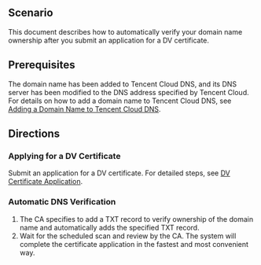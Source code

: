 ## Scenario

This document describes how to automatically verify your domain name ownership after you submit an application for a DV certificate.

## Prerequisites

The domain name has been added to Tencent Cloud DNS, and its DNS server has been modified to the DNS address specified by Tencent Cloud.
For details on how to add a domain name to Tencent Cloud DNS, see [Adding a Domain Name to Tencent Cloud DNS](https://intl.cloud.tencent.com/document/product/1007/30166). 

## Directions

### Applying for a DV Certificate

Submit an application for a DV certificate. For detailed steps, see [DV Certificate Application](https://intl.cloud.tencent.com/document/product/1007/30167).

### Automatic DNS Verification

1. The CA specifies to add a TXT record to verify ownership of the domain name and automatically adds the specified TXT record.
2. Wait for the scheduled scan and review by the CA. The system will complete the certificate application in the fastest and most convenient way.









